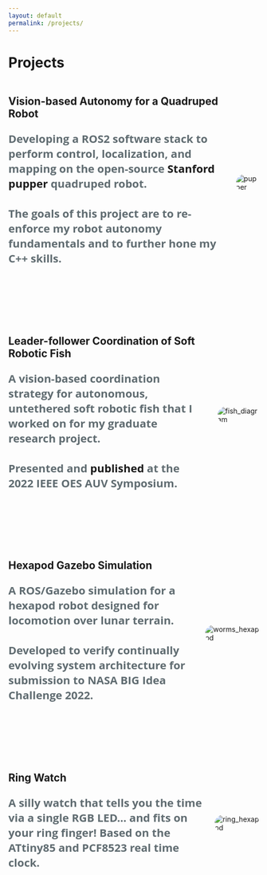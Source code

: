 ```yaml
---
layout: default
permalink: /projects/
---
```


<style>
    .image-container {
    display: flex;
    align-items: center;
    padding-bottom: 70px;
}

    .image-container img {
    max-width: 400px; /* Adjust the width of the image as needed */
    height: auto;
    margin-left: 20px; /* Adjust the spacing between the image and text */
    border-radius: 20px;
}

    .image-container .description {
    font-size: 22px; /* Adjust the font size of the description */
    /* color: #333; Adjust the color of the description */
    font-family: "Open Sans", "Helvetica Neue", Helvetica, Arial, sans-serif;
    color: #606c71
}

    .image-container img:hover {
    opacity: 0.8; /* Adjust the opacity value for the hover effect */
}

    .image-container a {
    text-decoration: none; /* Remove underline from the link */
}
</style>

# Projects

<div class="image-container">
    <h2 id="vision-based-autonomy-for-a-quadruped-robot">Vision-based Autonomy for a Quadruped Robot<br>
    <p class="description">Developing a ROS2 software stack to perform control, localization, and mapping on the open-source <a href="https://github.com/stanfordroboticsclub/StanfordQuadruped">Stanford pupper</a> quadruped robot. <br><br>The goals of this project are to re-enforce my robot autonomy fundamentals and to further hone my C++ skills.</p></h2>
    <img src="https://juansala.github.io/media/Images/pupper.jpg" alt="pupper">
</div>

<div class="image-container">
    <h2 id="leader-follower-coordination-of-soft-robotic-fish">Leader-follower Coordination of Soft Robotic Fish<br>
    <p class="description">A vision-based coordination strategy for autonomous, untethered soft robotic fish that I worked on for my graduate research project. <br><br>Presented and <a href="https://ieeexplore.ieee.org/document/9965882">published</a> at the 2022 IEEE OES AUV Symposium.</p></h2>
    <img src="https://juansala.github.io/media/Images/sofi_diagram.PNG" alt="fish_diagram">
</div>

<div class="image-container">
    <h2 id="hexapod-gazebo-simulation">Hexapod Gazebo Simulation<br>
    <p class="description">A ROS/Gazebo simulation for a hexapod robot designed for locomotion over lunar terrain. <br><br>Developed to verify continually evolving system architecture for submission to NASA BIG Idea Challenge 2022.</p></h2>
    <img src="https://juansala.github.io/media/Images/worms_hex_sim.png" alt="worms_hexapod">
</div>

<div class="image-container">
    <h2 id="ring-watch">Ring Watch<br>
    <p class="description">A silly watch that tells you the time via a single RGB LED... and fits on your ring finger! Based on the ATtiny85 and PCF8523 real time clock.</p></H2>
    <img src="https://juansala.github.io/media/Images/ring_watch_topview.png" alt="ring_hexapod">
</div>

<!-- # Wall Follower -->

<!-- # Peltier Cooler -->

<!-- # Spacecraft Pose Estimator -->